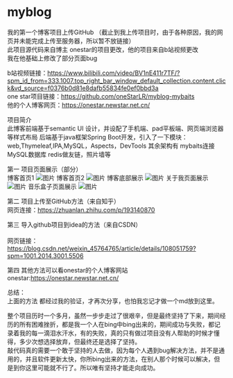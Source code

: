 # myblog
我的第一个博客项目上传GitHub  （截止到我上传项目时，由于各种原因，我的网页并未能完成上传至服务器，所以暂不放链接）<br>
此项目源代码来自博主 onestar的项目更改，他的项目来自b站视频更改<br>
我在他基础上修改了部分页面bug

b站视频链接：https://www.bilibili.com/video/BV1nE411r7TF/?spm_id_from=333.1007.top_right_bar_window_default_collection.content.click&vd_source=f0376b0d81e8dafb55834fe0ef0bbd3a<br>
one star项目链接：https://github.com/oneStarLR/myblog-mybaits<br>
他的个人博客网页：https://onestar.newstar.net.cn/<br>

项目简介<br>
此博客前端基于semantic UI 设计，并设配了手机端、pad平板端、网页端浏览器等样式布局
后端基于java框架Spring Boot开发，引入了一下模块：web,Thymeleaf,IPA,MySQL，Aspects，DevTools
其余架构有 mybaits连接MySQL数据库 redis做友链，照片墙等


第一 项目页面展示（部分）<br>
博客首页1
![图片](https://user-images.githubusercontent.com/104661473/232313145-7f530efe-e9ab-4ca9-8b0d-26942b7e2e20.png)
博客首页2
![图片](https://user-images.githubusercontent.com/104661473/232313200-734036b4-d2fd-440f-b071-d3fe83d23cd0.png)
博客底部展示
![图片](https://user-images.githubusercontent.com/104661473/232313217-ff6eccac-b023-4fde-96e3-11a537288d8d.png)
关于我页面展示
![图片](https://user-images.githubusercontent.com/104661473/232313255-cf05eda4-4d77-45c5-8225-a2c2ffe9ec4a.png)
音乐盒子页面展示
![图片](https://user-images.githubusercontent.com/104661473/232313286-fc700e4a-0cde-4544-86f2-a447d30ccce9.png)

第二 项目上传至GitHub方法（来自知乎）<br>
网页连接：https://zhuanlan.zhihu.com/p/193140870

第三 导入github项目到idea的方法（来自CSDN）<br><br>
网页链接：https://blog.csdn.net/weixin_45764765/article/details/108051759?spm=1001.2014.3001.5506

第四  其他方法可以看onestar的个人博客网站<br>
onestar:https://onestar.newstar.net.cn/

总结：<br>
上面的方法 都经过我的验证，才再次分享，也怕我忘记才做一个md放到这里。<br>


   整个项目历时一个多月，虽然一步步走过了很艰辛，但是最终坚持了下来，期间经历的所有困难挫折，都是我一个人在bing中bing出来的，期间成功与失败，都记录着我的每一滴泪水汗水，有的失败，真的只有做过项目没有人帮助的时候才懂得，多少次想选择放弃，但最终还是选择了坚持。<br>
   敲代码真的需要一个敢于坚持的人去做，因为每个人遇到bug解决方法，并不是通用的，并且软件更新太快，你所bing出来的方法，在别人那个时候可以解决，但是到你这里可能就不行了。所以唯有坚持才能走向成功。<br>
   
